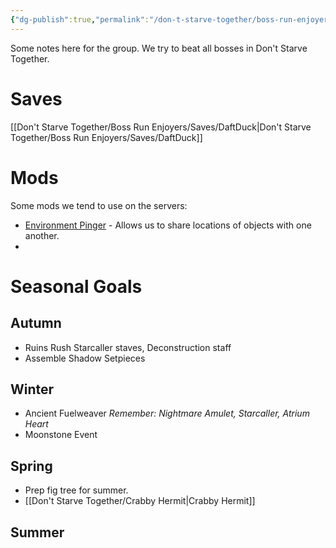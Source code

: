 ```yaml
---
{"dg-publish":true,"permalink":"/don-t-starve-together/boss-run-enjoyers/dst-boss-run/"}
---
```


Some notes here for the group. We try to beat all bosses in Don't Starve Together.

# Saves
[[Don't Starve Together/Boss Run Enjoyers/Saves/DaftDuck\|Don't Starve Together/Boss Run Enjoyers/Saves/DaftDuck]]

# Mods
Some mods we tend to use on the servers:
- [Environment Pinger](https://steamcommunity.com/sharedfiles/filedetails/?id=2525858933) - Allows us to share locations of objects with one another.
- 


# Seasonal Goals

## Autumn 
* Ruins Rush
	Starcaller staves, Deconstruction staff
* Assemble Shadow Setpieces

## Winter
* Ancient Fuelweaver
	*Remember: Nightmare Amulet, Starcaller, Atrium Heart*
* Moonstone Event 

## Spring
* Prep fig tree for summer.
* [[Don't Starve Together/Crabby Hermit\|Crabby Hermit]]

## Summer

